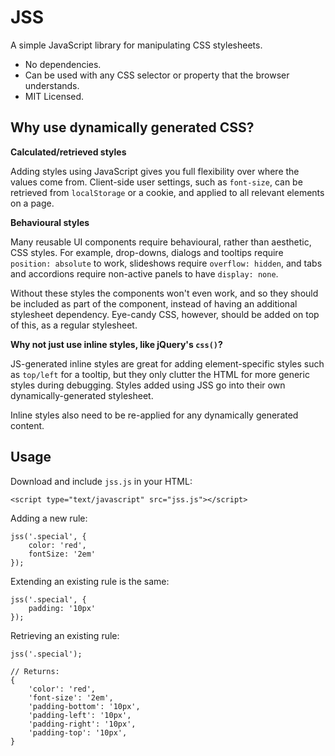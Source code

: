 # JSS

A simple JavaScript library for manipulating CSS stylesheets.

* No dependencies.
* Can be used with any CSS selector or property that the browser understands.
* MIT Licensed.

## Why use dynamically generated CSS?

**Calculated/retrieved styles**

Adding styles using JavaScript gives you full flexibility over where the values come from. Client-side user settings, such as `font-size`, can be retrieved from `localStorage` or a cookie, and applied to all relevant elements on a page.

**Behavioural styles**

Many reusable UI components require behavioural, rather than aesthetic, CSS styles. For example, drop-downs, dialogs and tooltips require `position: absolute` to work, slideshows require `overflow: hidden`, and tabs and accordions require non-active panels to have `display: none`.

Without these styles the components won't even work, and so they should be included as part of the component, instead of having an additional stylesheet dependency. Eye-candy CSS, however, should be added on top of this, as a regular stylesheet.

**Why not just use inline styles, like jQuery's `css()`?**

JS-generated inline styles are great for adding element-specific styles such as `top/left` for a tooltip, but they only clutter the HTML for more generic styles during debugging. Styles added using JSS go into their own dynamically-generated stylesheet.

Inline styles also need to be re-applied for any dynamically generated content.

## Usage

Download and include `jss.js` in your HTML:

    <script type="text/javascript" src="jss.js"></script>

Adding a new rule:

    jss('.special', {
        color: 'red',
        fontSize: '2em'
    });

Extending an existing rule is the same:

    jss('.special', {
        padding: '10px'
    });

Retrieving an existing rule:

    jss('.special');

    // Returns:
    {
        'color': 'red',
        'font-size': '2em',
        'padding-bottom': '10px',
        'padding-left': '10px',
        'padding-right': '10px',
        'padding-top': '10px',
    }
